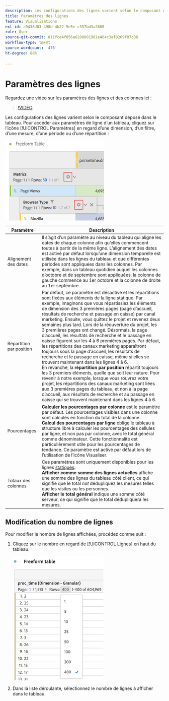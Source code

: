 ```yaml
---
description: Les configurations des lignes varient selon le composant déposé dans le tableau.
title: Paramètres des lignes
feature: Visualizations
exl-id: a9438d83-498d-4b22-9e5e-c357bd3a2680
role: User
source-git-commit: 811fce4f056a6280081901e484c3af8209f87c06
workflow-type: tm+mt
source-wordcount: '476'
ht-degree: 88%

---
```


# Paramètres des lignes

Regardez une vidéo sur les paramètres des lignes et des colonnes ici :

>[!VIDEO](https://video.tv.adobe.com/v/40382/?quality=12)

Les configurations des lignes varient selon le composant déposé dans le tableau. Pour accéder aux paramètres de ligne dʼun tableau, cliquez sur lʼicône [!UICONTROL Paramètres] en regard dʼune dimension, dʼun filtre, dʼune mesure, dʼune période ou dʼune répartition :

![Le tableau à structure libre active l’icône Paramètres pour les mesures.](assets/row-settings.png)

| Paramètre | Description |
| --- | --- |
| Alignement des dates | Il s’agit d’un paramètre au niveau du tableau qui aligne les dates de chaque colonne afin qu’elles commencent toutes à partir de la même ligne. L’alignement des dates est activé par défaut lorsqu’une dimension temporelle est utilisée dans les lignes du tableau et que différentes périodes sont appliquées dans les colonnes. Par exemple, dans un tableau quotidien auquel les colonnes d’octobre et de septembre sont appliquées, la colonne de gauche commence au 1er octobre et la colonne de droite au 1er septembre. |
| Répartition par position | Par défaut, ce paramètre est désactivé et les répartitions sont fixées aux éléments de la ligne statique. Par exemple, imaginons que vous répartissiez les éléments de dimension des 3 premières pages (page d’accueil, résultats de recherche et passage en caisse) par canal marketing. Ensuite, vous quittez le projet et revenez deux semaines plus tard. Lors de la réouverture du projet, les 3 premières pages ont changé. Désormais, la page d’accueil, les résultats de recherche et le passage en caisse figurent sur les 4 à 6 premières pages. Par défaut, les répartitions des canaux marketing apparaîtront toujours sous la page d’accueil, les résultats de recherche et le passage en caisse, même si elles se trouvent maintenant dans les lignes 4 à 6. <br>En revanche, la **répartition par position** répartit toujours les 3 premiers éléments, quelle que soit leur nature. Pour revenir à notre exemple, lorsque vous rouvrez votre projet, les répartitions des canaux marketing sont liées aux 3 premières pages du tableau, et non à la page d’accueil, aux résultats de recherche et au passage en caisse qui se trouvent maintenant dans les lignes 4 à 6. |
| Pourcentages | **Calculer les pourcentages par colonne** est le paramètre par défaut. Les pourcentages visibles dans une colonne sont calculés en fonction du total de la colonne. <br>**Calcul des pourcentages par ligne** oblige le tableau à structure libre à calculer les pourcentages des cellules par ligne, et non pas par colonne, avec le total général comme dénominateur. Cette fonctionnalité est particulièrement utile pour les pourcentages de tendance. Ce paramètre est activé par défaut lors de l’utilisation de l’icône Visualiser. |
| Totaux des colonnes | Ces paramètres sont uniquement disponibles pour les lignes [statiques](/help/analysis-workspace/visualizations/freeform-table/column-row-settings/manual-vs-dynamic-rows.md). <br> **Afficher comme somme des lignes actuelles** affiche une somme des lignes du tableau côté client, ce qui signifie que le total *not* dédupliquez les mesures telles que les visites ou les personnes. <br> **Afficher le total général** indique une somme côté serveur, ce qui signifie que le total dédupliquera les mesures. |

## Modification du nombre de lignes

Pour modifier le nombre de lignes affichées, procédez comme suit :

1. Cliquez sur le nombre en regard de [!UICONTROL Lignes] en haut du tableau.

   ![Tableau à structure libre présentant la liste déroulante des pour le nombre de lignes affichées. 400 lignes sont sélectionnées.](assets/row-number.png)

1. Dans la liste déroulante, sélectionnez le nombre de lignes à afficher dans le tableau.
